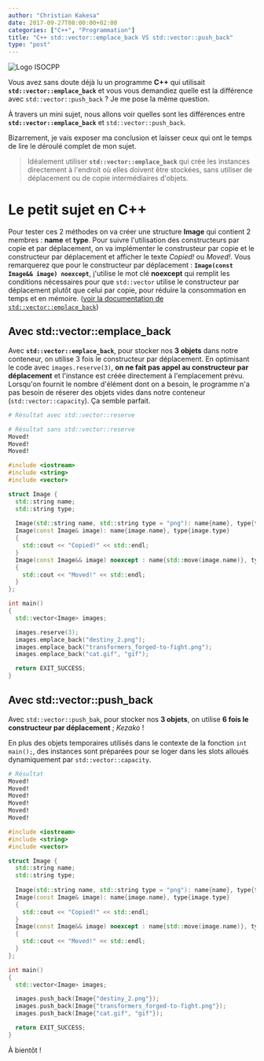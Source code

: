 ```yaml
---
author: "Christian Kakesa"
date: 2017-09-27T08:00:00+02:00
categories: ["C++", "Programmation"]
title: "C++ std::vector::emplace_back VS std::vector::push_back"
type: "post"
---
```


![Logo ISOCPP](/images/logo_cpp_w260.png#floatleft)

Vous avez sans doute déjà lu un programme **C++** qui utilisait **`std::vector::emplace_back`** et vous vous demandiez quelle est la différence avec `std::vector::push_back` ? Je me pose la même question.

À travers un mini sujet, nous allons voir quelles sont les différences entre **`std::vector::emplace_back`** et `std::vector::push_back`.

Bizarrement, je vais exposer ma conclusion et laisser ceux qui ont le temps de lire le déroulé complet de mon sujet.

> Idéalement utiliser **`std::vector::emplace_back`** qui crée les instances directement à l'endroit où elles doivent être stockées, sans utiliser de déplacement ou de copie intermédiaires d'objets.

# Le petit sujet en C++

Pour tester ces 2 méthodes on va créer une structure **Image** qui contient 2 membres : **name** et **type**.
Pour suivre l'utilisation des constructeurs par copie et par déplacement, on va implémenter le construsteur par copie et le constructeur par déplacement et afficher le texte *Copied!* ou *Moved!*.
Vous remarquerez que pour le constructeur par déplacement : **`Image(const Image&& image) noexcept`**, j'utilise le mot clé **noexcept** qui remplit les conditions nécessaires pour que `std::vector` utilise le constructeur par déplacement plutôt que celui par copie, pour réduire la consommation en temps et en mémoire. ([voir la documentation de `std::vector::emplace_back`](http://en.cppreference.com/w/cpp/container/vector/emplace_back))

## Avec std::vector::emplace_back

Avec **`std::vector::emplace_back`**, pour stocker nos **3 objets** dans notre conteneur, on utilise 3 fois le constructeur par déplacement.
En optimisant le code avec `images.reserve(3)`, **on ne fait pas appel au constructeur par déplacement** et l'instance est créée directement à l'emplacement prévu.
Lorsqu'on fournit le nombre d'élément dont on a besoin, le programme n'a pas besoin de réserer des objets vides dans notre conteneur (`std::vector::capacity`).
Ça semble parfait.

```bash
# Résultat avec std::vector::reserve

```

```bash
# Résultat sans std::vector::reserve
Moved!
Moved!
Moved!
```

```cpp
#include <iostream>
#include <string>
#include <vector>

struct Image {
  std::string name;
  std::string type;
  
  Image(std::string name, std::string type = "png"): name{name}, type{type} {}
  Image(const Image& image): name{image.name}, type{image.type}
  {
    std::cout << "Copied!" << std::endl;
  }
  Image(const Image&& image) noexcept : name{std::move(image.name)}, type{std::move(image.type)}
  {
    std::cout << "Moved!" << std::endl;
  }
};

int main()
{
  std::vector<Image> images;

  images.reserve(3);
  images.emplace_back("destiny_2.png");
  images.emplace_back("transformers_forged-to-fight.png");
  images.emplace_back("cat.gif", "gif");

  return EXIT_SUCCESS;
}

```

## Avec std::vector::push_back

Avec `std::vector::push_bak`, pour stocker nos **3 objets**, on utilise **6 fois le constructeur par déplacement** ; *Kezako* !

En plus des objets temporaires utilisés dans le contexte de la fonction `int main();`, des instances sont préparées pour se loger dans les slots alloués dynamiquement par `std::vector::capacity`.

```bash
# Résultat
Moved!
Moved!
Moved!
Moved!
Moved!
Moved!
```

```cpp
#include <iostream>
#include <string>
#include <vector>

struct Image {
  std::string name;
  std::string type;
  
  Image(std::string name, std::string type = "png"): name{name}, type{type} {}
  Image(const Image& image): name{image.name}, type{image.type}
  {
    std::cout << "Copied!" << std::endl;
  }
  Image(const Image&& image) noexcept : name{std::move(image.name)}, type{std::move(image.type)}
  {
    std::cout << "Moved!" << std::endl;
  }
};

int main()
{
  std::vector<Image> images;

  images.push_back(Image{"destiny_2.png"});
  images.push_back(Image{"transformers_forged-to-fight.png"});
  images.push_back(Image{"cat.gif", "gif"});

  return EXIT_SUCCESS;
}

```

À bientôt !

